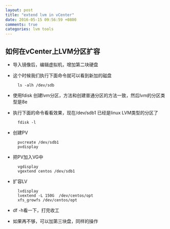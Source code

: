 ```yaml
---
layout: post
title: "extend lvm in vCenter"
date: 2016-05-15 09:56:59 +0800
comments: true
categories: lvm tools
---
```


## 如何在vCenter上LVM分区扩容

* 导入镜像后，编辑虚拟机，增加第二块硬盘

* 这个时候我们执行下面命令就可以看到新加的磁盘

        ls -alh /dev/sdb

* 使用fdisk 创建lvm分区，方法和创建普通分区的方法一致，然后lvm的分区类型是8e

* 执行下面的命令看看效果，现在/dev/sdb1 已经是linux LVM类型的分区了

        fdisk -l

* 创建PV

        pvcreate /dev/sdb1
        pvdisplay

* 把PV加入VG中

        vgdisplay
        vgextend centos /dev/sdb1

* 扩容LV

        lvdisplay
        lvextend -L 150G  /dev/centos/opt
        xfs_growfs /dev/centos/opt

* df -h看一下，打完收工

* 如果再不够，可以加第三块盘，同样的操作
